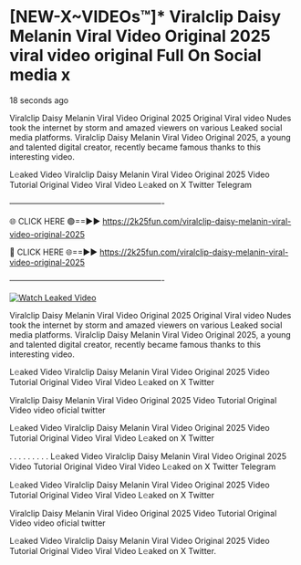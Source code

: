 # [NEW-X~VIDEOs™]* Viralclip Daisy Melanin Viral Video Original 2025 viral video original Full On Social media x

18 seconds ago

Viralclip Daisy Melanin Viral Video Original 2025 Original Viral video Nudes took the internet by storm and amazed viewers on various Leaked social media platforms. Viralclip Daisy Melanin Viral Video Original 2025, a young and talented digital creator, recently became famous thanks to this interesting video.

L𝚎aked Video Viralclip Daisy Melanin Viral Video Original 2025 Video Tutorial Original Video Viral Video L𝚎aked on X Twitter Telegram

———————————————————-

🌐 CLICK HERE 🟢==►► https://2k25fun.com/viralclip-daisy-melanin-viral-video-original-2025

🔴 CLICK HERE 🌐==►► https://2k25fun.com/viralclip-daisy-melanin-viral-video-original-2025

———————————————————-

[![Watch Leaked Video](https://miro.medium.com/v2/resize:fit:828/format:webp/1*cilzJN44JGOrTw9NJCrNHA.gif "Watch Leaked Video")](https://2k25fun.com/viralclip-daisy-melanin-viral-video-original-2025)

Viralclip Daisy Melanin Viral Video Original 2025 Original Viral video Nudes took the internet by storm and amazed viewers on various Leaked social media platforms. Viralclip Daisy Melanin Viral Video Original 2025, a young and talented digital creator, recently became famous thanks to this interesting video.

L𝚎aked Video Viralclip Daisy Melanin Viral Video Original 2025 Video Tutorial Original Video Viral Video L𝚎aked on X Twitter

Viralclip Daisy Melanin Viral Video Original 2025 Video Tutorial Original Video video oficial twitter

L𝚎aked Video Viralclip Daisy Melanin Viral Video Original 2025 Video Tutorial Original Video Viral Video L𝚎aked on X Twitter

. . . . . . . . . L𝚎aked Video Viralclip Daisy Melanin Viral Video Original 2025 Video Tutorial Original Video Viral Video L𝚎aked on X Twitter Telegram

L𝚎aked Video Viralclip Daisy Melanin Viral Video Original 2025 Video Tutorial Original Video Viral Video L𝚎aked on X Twitter

Viralclip Daisy Melanin Viral Video Original 2025 Video Tutorial Original Video video oficial twitter

L𝚎aked Video Viralclip Daisy Melanin Viral Video Original 2025 Video Tutorial Original Video Viral Video L𝚎aked on X Twitter.